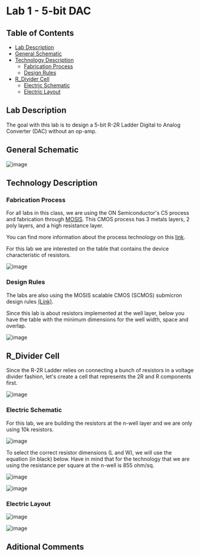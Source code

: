 # Lab 1 - 5-bit DAC

## Table of Contents
- [Lab Description](#lab-description)
- [General Schematic](#general-schematic)
- [Technology Description](#technology-description)
  - [Fabrication Process](#fabrication-process)
  - [Design Rules](#design-rules)
- [R_Divider Cell](#r_divider-cell)
  - [Electric Schematic](#electric-schematic)
  - [Electric Layout](#electric-layout)

## Lab Description
The goal with this lab is to design a 5-bit R-2R Ladder Digital to Analog Converter (DAC) without an op-amp.

## General Schematic
![image](https://github.com/gfm16617/ENCE_3501_VLSI_Class2023/blob/main/Lab_1/images/5bit_DAC_schematic.png)

## Technology Description

### Fabrication Process

For all labs in this class, we are using the ON Semiconductor's C5 process and fabrication through [MOSIS](https://www.themosisservice.com/). This CMOS process has 3 metals layers, 2 poly layers, and a high resistance layer.

You can find more information about the process technology on this [link](https://www.onsemi.com/site/pdf/C5-D.PDF).

For this lab we are interested on the table that contains the device characteristic of resistors.

![image](https://github.com/gfm16617/ENCE_3501_VLSI_Class2023/blob/main/Lab_1/images/resistor_c5_process.png)

### Design Rules

The labs are also using the MOSIS scalable CMOS (SCMOS) submicron design rules [(Link)](https://www.egr.msu.edu/classes/ece410/demlow/files/DRC_rule_scmos.pdf).

Since this lab is about resistors implemented at the well layer, below you have the table with the minimum dimensions for the well width, space and overlap.

![image](https://github.com/gfm16617/ENCE_3501_VLSI_Class2023/blob/main/Lab_1/images/submicron_drc_rules.png)

## R_Divider Cell

Since the R-2R Ladder relies on connecting a bunch of resistors in a voltage divider fashion, let's create a cell that represents the 2R and R components first.

![image](https://github.com/gfm16617/ENCE_3501_VLSI_Class2023/blob/main/Lab_1/images/dac_subsection.png)

### Electric Schematic

For this lab, we are building the resistors at the n-well layer and we are only using 10k resistors.

![image](https://github.com/gfm16617/ENCE_3501_VLSI_Class2023/blob/main/Lab_1/images/n_well_menu.png)

To select the correct resistor dimensions (L and W), we will use the equation (in black) below. Have in mind that for the technology that we are using the resistance per square at the n-well is 855 ohm/sq.

![image](https://github.com/gfm16617/ENCE_3501_VLSI_Class2023/blob/main/Lab_1/images/n_well_RCalc.jpg)

![image](https://github.com/gfm16617/ENCE_3501_VLSI_Class2023/blob/main/Lab_1/images/r_divider_sch.png)

### Electric Layout

![image](https://github.com/gfm16617/ENCE_3501_VLSI_Class2023/blob/main/Lab_1/images/r_divider_lay.png)

![image](https://github.com/gfm16617/ENCE_3501_VLSI_Class2023/blob/main/Lab_1/images/r_divider_lay_3D.png)

## Aditional Comments
